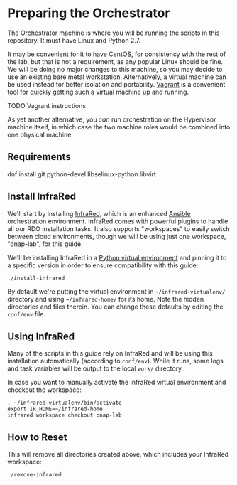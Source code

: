 Preparing the Orchestrator
==========================

The Orchestrator machine is where you will be running the scripts in this repository. It must have
Linux and Python 2.7.

It may be convenient for it to have CentOS, for consistency with the rest of the lab, but that is
not a requirement, as any popular Linux should be fine. We will be doing no major changes to this
machine, so you may decide to use an existing bare metal workstation. Alternatively, a virtual
machine can be used instead for better isolation and portability.
[Vagrant](https://www.vagrantup.com/) is a convenient tool for quickly getting such a virtual
machine up and running.

TODO Vagrant instructions

As yet another alternative, you *can* run orchestration on the Hypervisor machine itself, in which
case the two machine roles would be combined into one physical machine.


Requirements
------------

dnf install git python-devel libselinux-python libvirt


Install InfraRed
----------------

We'll start by installing [InfraRed](https://infrared.readthedocs.io/), which is an enhanced
[Ansible](https://www.ansible.com/) orchestration environment. InfraRed comes with powerful plugins
to handle all our RDO installation tasks. It also supports "workspaces" to easily switch between
cloud environments, though we will be using just one workspace, "onap-lab", for this guide.

We'll be installing InfraRed in a
[Python virtual environment](https://virtualenv.pypa.io/en/latest/) and pinning it to a specific
version in order to ensure compatibility with this guide:

    ./install-infrared

By default we're putting the virtual environment in `~/infrared-virtualenv/` directory and using
`~/infrared-home/` for its home. Note the hidden directories and files therein. You can change these
defaults by editing the `conf/env` file.


Using InfraRed
--------------

Many of the scripts in this guide rely on InfraRed and will be using this installation automatically
(according to `conf/env`). While it runs, some logs and task variables will be output to the local
`work/` directory.

In case you want to manually activate the InfraRed virtual environment and checkout the workspace:

    . ~/infrared-virtualenv/bin/activate
    export IR_HOME=~/infrared-home
    infrared workspace checkout onap-lab


How to Reset
------------

This will remove all directories created above, which includes your InfraRed workspace:

    ./remove-infrared
